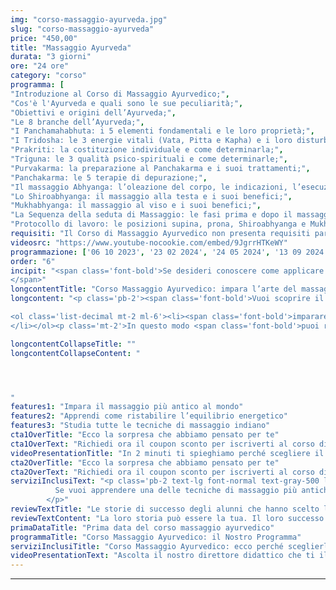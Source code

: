 ```yaml
---
img: "corso-massaggio-ayurveda.jpg"
slug: "corso-massaggio-ayurveda"
price: "450,00"
title: "Massaggio Ayurveda"
durata: "3 giorni"
ore: "24 ore"
category: "corso"
programma: [
"Introduzione al Corso di Massaggio Ayurvedico;",
"Cos'è l'Ayurveda e quali sono le sue peculiarità;",
"Obiettivi e origini dell’Ayurveda;",
"Le 8 branche dell’Ayurveda;",
"I Panchamahabhuta: i 5 elementi fondamentali e le loro proprietà;",
"I Tridosha: le 3 energie vitali (Vata, Pitta e Kapha) e i loro disturbi;",
"Prakriti: la costituzione individuale e come determinarla;",
"Triguna: le 3 qualità psico-spirituali e come determinarle;",
"Purvakarma: la preparazione al Panchakarma e i suoi trattamenti;",
"Panchakarma: le 5 terapie di depurazione;",
"Il massaggio Abhyanga: l’oleazione del corpo, le indicazioni, l’esecuzione, la durata e i benefici;",
"Lo Shiroabhyanga: il massaggio alla testa e i suoi benefici;",
"Mukhabhyanga: il massaggio al viso e i suoi benefici;",
"La Sequenza della seduta di Massaggio: le fasi prima e dopo il massaggio e i consigli per il massaggiatore;",
"Protocollo di lavoro: le posizioni supina, prona, Shiroabhyanga e Mukhabhyanga."]
requisiti: "Il Corso di Massaggio Ayurvedico non presenta requisiti particolari ed è aperto a tutti."
videosrc: "https://www.youtube-nocookie.com/embed/9JgrrHTKeWY"
programmazione: ['06 10 2023', '23 02 2024', '24 05 2024', '13 09 2024']    
order: "6"
incipit: "<span class='font-bold'>Se desideri conoscere come applicare la filosofia Ayurvedica al mondo del massaggio, questo è il corso ideale per te.</span> Cosa aspetti? <span class='font-bold'>Scopri come donare benessere ai tuoi clienti</span> e ristabilire l’equilibrio energetico <span class='font-bold'>attraverso l’uso sapiente</span> e sincronico <span class='font-bold'>delle mani, apprendendo numerose tecniche grazie al nostro corso massaggio ayurvedico. 
</span>"
longcontentTitle: "Corso Massaggio Ayurvedico: impara l’arte del massaggio più antico del mondo"            
longcontent: "<p class='pb-2'><span class='font-bold'>Vuoi scoprire il segreto dell'antica saggezza indiana</span> per il benessere del corpo e della mente? <span class='font-bold'>Allora devi assolutamente seguire il corso Massaggio Ayurvedico dove:</span></p> 

<ol class='list-decimal mt-2 ml-6'><li><span class='font-bold'>impararei a conoscere e a bilanciare le tre energie vitali</span> che governano ogni forma di vita ossia i “Dosha” (Vata, Pitta e Kapha);</li><li><span class='font-bold'>apprenderai tutte le tecniche del massaggio indiano</span> e di disintossicazione del Panchakarma;</li><li><span class='font-bold'>saprai come usare le tue mani con sincronia e fluidità</span> per creare un'armonia perfetta.
</li></ol><p class='mt-2'>In questo modo <span class='font-bold'>puoi ristabilire l’equilibrio energetico delle persone che decidono di affidarsi a te per questo trattamento</span>, gestendo bene l’intensità da adoperare durante la seduta di massaggio.</p>"

longcontentCollapseTitle: ""
longcontentCollapseContent: " 




"
features1: "Impara il massaggio più antico al mondo"
features2: "Apprendi come ristabilire l’equilibrio energetico"
features3: "Studia tutte le tecniche di massaggio indiano"  
cta1OverTitle: "Ecco la sorpresa che abbiamo pensato per te"
cta1OverText: "Richiedi ora il coupon sconto per iscriverti al corso di massaggio ayurveda"
videoPresentationTitle: "In 2 minuti ti spieghiamo perché scegliere il corso di massaggio ayurveda"
cta2OverTitle: "Ecco la sorpresa che abbiamo pensato per te"
cta2OverText: "Richiedi ora il coupon sconto per iscriverti al corso di massaggio ayurveda"
serviziInclusiText: "<p class='pb-2 text-lg font-normal text-gray-500 lg:text-xl sm:px-16 lg:px-48 text-justify'>
          Se vuoi apprendere una delle tecniche di massaggio più antiche e richieste nei centri benessere, devi assolutamente seguire questo corso. Una formazione che ti permetterà di ristabilire l’equilibrio energetico delle persone che decidono di affidarsi a te. Cosa aspetti? Contattaci ora per ricevere tutte le info sul nostro corso.
        </p>"
reviewTextTitle: "Le storie di successo degli alunni che hanno scelto la nostra scuola di massaggio"        
reviewTextContent: "La loro storia può essere la tua. Il loro successo puoi ottenerlo anche tu.<span class='block py-2'>Cosa aspetti? Scegli anche tu di essere finalmente felice del lavoro che scegli.</span>" 
primaDataTitle: "Prima data del corso massaggio ayurvedico"
programmaTitle: "Corso Massaggio Ayurvedico: il Nostro Programma" 
serviziInclusiTitle: "Corso Massaggio Ayurvedico: ecco perché sceglierlo"
videoPresentationText: "Ascolta il nostro direttore didattico che ti illustra i vantaggi di frequentare il corso massaggio ayurvedico."
---
```


---
